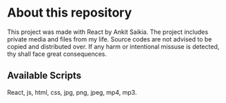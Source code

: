 # About this repository

This project was made with React by Ankit Saikia. The project includes private media and files from my life. Source codes are not advised to be copied and distributed over. If any harm or intentional missuse is detected, thy shall face
great consequences.

## Available Scripts
React, js, html, css, jpg, png, jpeg, mp4, mp3.